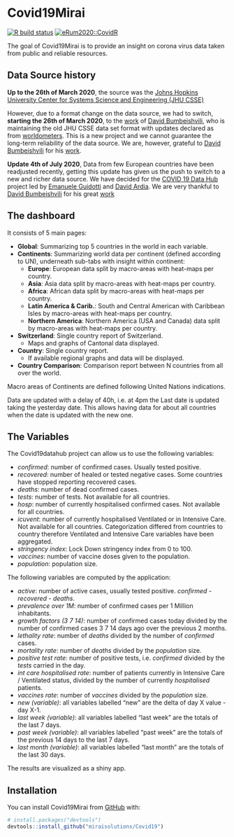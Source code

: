 
<!-- README.md is generated from README.Rmd. Please edit that file -->

# Covid19Mirai

<!-- badges: start -->

[![R build
status](https://github.com/miraisolutions/Covid19/workflows/CI-CD/badge.svg)](https://github.com/miraisolutions/Covid19/actions)
[![eRum2020::CovidR](https://badgen.net/https/runkit.io/erum2020-covidr/badge/branches/master/vitalini-covid19?cache=300)](https://milano-r.github.io/erum2020-covidr-contest/vitalini-covid19.html)
<!-- badges: end -->

The goal of Covid19Mirai is to provide an insight on corona virus data
taken from public and reliable resources.

## Data Source history

**Up to the 26th of March 2020**, the source was the [Johns Hopkins
University Center for Systems Science and Engineering (JHU
CSSE)](https://github.com/CSSEGISandData/COVID-19)

However, due to a format change on the data source, we had to switch,
**starting the 26th of March 2020**, to the
[work](https://github.com/bumbeishvili/covid19-daily-data) of [David
Bumbeishvili](https://github.com/bumbeishvili), who is maintaining the
old JHU CSSE data set format with updates declared as from
[worldometers](https://www.worldometers.info/coronavirus/). This is a
new project and we cannot guarantee the long-term reliability of the
data source. We are, however, grateful to [David
Bumbeishvili](https://github.com/bumbeishvili) for his
[work](https://github.com/bumbeishvili/covid19-daily-data).

**Update 4th of July 2020**, Data from few European countries have been
readjusted recently, getting this update has given us the push to switch
to a new and richer data source. We have decided for the [COVID 19 Data
Hub](https://covid19datahub.io/) project led by [Emanuele
Guidotti](https://guidotti.dev/) and [David
Ardia](https://ardiad.github.io/). We are very thankful to [David
Bumbeishvili](https://github.com/bumbeishvili) for his great
[work](https://github.com/bumbeishvili/covid19-daily-data)

## The dashboard

It consists of 5 main pages:

-   **Global**: Summarizing top 5 countries in the world in each
    variable.  
-   **Continents**: Summarizing world data per continent (defined
    according to UN), underneath sub-tabs with insight within continent:
    -   **Europe**: European data split by macro-areas with heat-maps
        per country.  
    -   **Asia**: Asia data split by macro-areas with heat-maps per
        country.  
    -   **Africa**: African data split by macro-areas with heat-maps per
        country.  
    -   **Latin America & Carib.**: South and Central American with
        Caribbean Isles by macro-areas with heat-maps per country.  
    -   **Northern America**: Northern America (USA and Canada) data
        split by macro-areas with heat-maps per country.  
-   **Switzerland**: Single country report of Switzerland.
    -   Maps and graphs of Cantonal data displayed.
-   **Country**: Single country report.
    -   If available regional graphs and data will be displayed.
-   **Country Comparison**: Comparison report between N countries from
    all over the world.

Macro areas of Continents are defined following United Nations
indications.

Data are updated with a delay of 40h, i.e. at 4pm the Last date is
updated taking the yesterday date. This allows having data for about all
countries when the date is updated with the new one.

## The Variables

The Covid19datahub project can allow us to use the following variables:

-   *confirmed*: number of confirmed cases. Usually tested positive.  
-   *recovered*: number of healed or tested negative cases. Some
    countries have stopped reporting recovered cases.  
-   *deaths*: number of dead confirmed cases.  
-   *tests*: number of tests. Not available for all countries.  
-   *hosp*: number of currently hospitalised confirmed cases. Not
    available for all countries.  
-   *icuvent*: number of currently hospitalised Ventilated or in
    Intensive Care. Not available for all countries. Categorization
    differed from countries to country therefore Ventilated and
    Intensive Care variables have been aggregated.
-   *stringency index*: Lock Down stringency index from 0 to 100.  
-   *vaccines*: number of vaccine doses given to the population.  
-   *population*: population size.

The following variables are computed by the application:

-   *active*: number of active cases, usually tested positive.
    *confirmed* - *recovered* - *deaths*.  
-   *prevalence over 1M*: number of confirmed cases per 1 Million
    inhabitants.  
-   *growth factors (3 7 14)*: number of confirmed cases today divided
    by the number of confirmed cases 3 7 14 days ago over the previous 2
    months.
-   *lethality rate*: number of *deaths* divided by the number of
    *confirmed* cases.  
-   *mortality rate*: number of *deaths* divided by the *population*
    size.  
-   *positive test rate*: number of positive tests, i.e. *confirmed*
    divided by the *tests* carried in the day.  
-   *int care hospitalised rate*: number of patients currently in
    Intensive Care / Ventilated status, divided by the number of
    currently *hospitalised* patients.  
-   *vaccines rate*: number of *vaccines* divided by the *population*
    size.  
-   *new (variable)*: all variables labelled “new” are the delta of day
    X value - day X-1.  
-   *last week (variable)*: all variables labelled “last week” are the
    totals of the last 7 days.  
-   *past week (variable)*: all variables labelled “past week” are the
    totals of the previous 14 days to the last 7 days.  
-   *last month (variable)*: all variables labelled “last month” are the
    totals of the last 30 days.

The results are visualized as a shiny app.

## Installation

You can install Covid19Mirai from [GitHub](https://github.com/) with:

``` r
# install.packages("devtools")
devtools::install_github("miraisolutions/Covid19")
```

